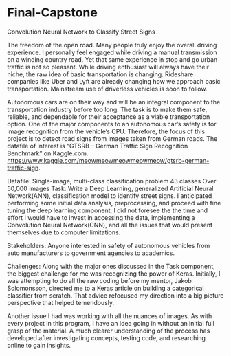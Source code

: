 # Final-Capstone
Convolution Neural Network to Classify Street Signs

The freedom of the open road. Many people truly enjoy the overall driving experience. I personally feel engaged while driving a manual transmission on a winding country road. Yet that same experience in stop and go urban traffic is not so pleasant. While driving enthusiast will always have their niche, the raw idea of basic transportation is changing. Rideshare companies like Uber and Lyft are already changing how we approach basic transportation. Mainstream use of driverless vehicles is soon to follow.

Autonomous cars are on their way and will be an integral component to the transportation industry before too long. The task is to make them safe, reliable, and dependable for their acceptance as a viable transportation option. One of the major components to an autonomous car’s safety is for image recognition from the vehicle’s CPU. Therefore, the focus of this project is to detect road signs from images taken from German roads. The datafile of interest is “GTSRB – German Traffic Sign Recognition Benchmark” on Kaggle.com. https://www.kaggle.com/meowmeowmeowmeowmeow/gtsrb-german-traffic-sign.

Datafile:
Single-image, multi-class classification problem
43 classes
Over 50,000 images
Task:
Write a Deep Learning, generalized Artificial Neural Network(ANN), classification model to identify street signs. I anticipated performing some initial data analysis, preprocessing, and proceed with fine tuning the deep learning component. I did not foresee the the time and effort I would have to invest in accessing the data, implementing a Convolution Neural Network(CNN), and all the issues that would present themselves due to computer limitations.

Stakeholders:
Anyone interested in safety of autonomous vehicles from auto manufacturers to government agencies to academics.

Challenges:
Along with the major ones discussed in the Task component, the biggest challenge for me was recognizing the power of Keras. Initially, I was attempting to do all the raw coding before my mentor, Jakob Solomonsson, directed me to a Keras article on building a categorical classifier from scratch. That advice refocused my direction into a big picture perspective that helped temendously.

Another issue I had was working with all the nuances of images. As with every project in this program, I have an idea going in without an initial full grasp of the material. A much clearer understanding of the process has developed after investigating concepts, testing code, and researching online to gain insights.
